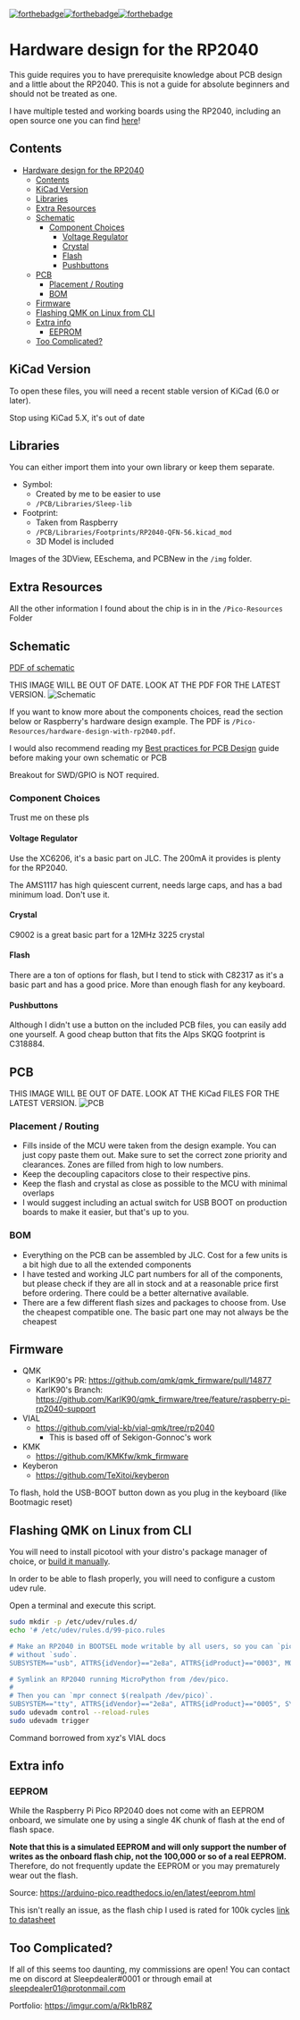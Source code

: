 [![forthebadge](https://forthebadge.com/images/badges/built-with-love.svg)](https://forthebadge.com)[![forthebadge](https://forthebadge.com/images/badges/powered-by-electricity.svg)](https://forthebadge.com)[![forthebadge](https://forthebadge.com/images/badges/reading-6th-grade-level.svg)](https://forthebadge.com)

# Hardware design for the RP2040

This guide requires you to have prerequisite knowledge about PCB design and a little about the RP2040. This is not a guide for absolute beginners and should not be treated as one.

I have multiple tested and working boards using the RP2040, including an open source one you can find [here](https://github.com/Sleepdealr/RPAD)!

## Contents

- [Hardware design for the RP2040](#hardware-design-for-the-rp2040)
  - [Contents](#contents)
  - [KiCad Version](#kicad-version)
  - [Libraries](#libraries)
  - [Extra Resources](#extra-resources)
  - [Schematic](#schematic)
    - [Component Choices](#component-choices)
      - [Voltage Regulator](#voltage-regulator)
      - [Crystal](#crystal)
      - [Flash](#flash)
      - [Pushbuttons](#pushbuttons)
  - [PCB](#pcb)
    - [Placement / Routing](#placement--routing)
    - [BOM](#bom)
  - [Firmware](#firmware)
  - [Flashing QMK on Linux from CLI](#flashing-qmk-on-linux-from-cli)
  - [Extra info](#extra-info)
    - [EEPROM](#eeprom)
  - [Too Complicated?](#too-complicated)

## KiCad Version

To open these files, you will need a recent stable version of KiCad (6.0 or later).

Stop using KiCad 5.X, it's out of date

## Libraries

You can either import them into your own library or keep them separate.

- Symbol:
  - Created by me to be easier to use
  - `/PCB/Libraries/Sleep-lib`
- Footprint:
  - Taken from Raspberry
  - `/PCB/Libraries/Footprints/RP2040-QFN-56.kicad_mod`
  - 3D Model is included

Images of the 3DView, EEschema, and PCBNew in the `/img` folder.

## Extra Resources

All the other information I found about the chip is in in the `/Pico-Resources` Folder

## Schematic

[PDF of schematic](PCB/RP2040-Guide.pdf)

THIS IMAGE WILL BE OUT OF DATE. LOOK AT THE PDF FOR THE LATEST VERSION.
![Schematic](img/eeschema.png)

If you want to know more about the components choices, read the section below or Raspberry's hardware design example.
The PDF is `/Pico-Resources/hardware-design-with-rp2040.pdf`.

I would also recommend reading my [Best practices for PCB Design](https://gist.github.com/Sleepdealr/ab05f5edb82eae9e0393f4d63da55adf) guide before making your own schematic or PCB

Breakout for SWD/GPIO is NOT required.

### Component Choices

Trust me on these pls

#### Voltage Regulator

Use the XC6206, it's a basic part on JLC. The 200mA it provides is plenty for the RP2040.

The AMS1117 has high quiescent current, needs large caps, and has a bad minimum load. Don't use it.

#### Crystal

C9002 is a great basic part for a 12MHz 3225 crystal

#### Flash

There are a ton of options for flash, but I tend to stick with C82317 as it's a basic part and has a good price. More than enough flash for any keyboard.

#### Pushbuttons

Although I didn't use a button on the included PCB files, you can easily add one yourself. A good cheap button that fits the Alps SKQG footprint is C318884.

####

## PCB

THIS IMAGE WILL BE OUT OF DATE. LOOK AT THE KiCad FILES FOR THE LATEST VERSION.
![PCB](/img/pcbnew.png)

### Placement / Routing

- Fills inside of the MCU were taken from the design example. You can just copy paste them out. Make sure to set the correct zone priority and clearances. Zones are filled from high to low numbers.
- Keep the decoupling capacitors close to their respective pins.
- Keep the flash and crystal as close as possible to the MCU with minimal overlaps
- I would suggest including an actual switch for USB BOOT on production boards to make it easier, but that's up to you.

### BOM

- Everything on the PCB can be assembled by JLC. Cost for a few units is a bit high due to all the extended components
- I have tested and working JLC part numbers for all of the components, but please check if they are all in stock and at a reasonable price first before ordering. There could be a better alternative available.
- There are a few different flash sizes and packages to choose from. Use the cheapest compatible one. The basic part one may not always be the cheapest

## Firmware

- QMK
  - KarlK90's PR: <https://github.com/qmk/qmk_firmware/pull/14877>
  - KarlK90's Branch: <https://github.com/KarlK90/qmk_firmware/tree/feature/raspberry-pi-rp2040-support>
- VIAL
  - <https://github.com/vial-kb/vial-qmk/tree/rp2040>
    - This is based off of Sekigon-Gonnoc's work
- KMK
  - <https://github.com/KMKfw/kmk_firmware>
- Keyberon
  - <https://github.com/TeXitoi/keyberon>

To flash, hold the USB-BOOT button down as you plug in the keyboard (like Bootmagic reset)

## Flashing QMK on Linux from CLI

You will need to install picotool with your distro's package manager of choice, or [build it manually](https://github.com/raspberrypi/picotool#building).

In order to be able to flash properly, you will need to configure a custom udev rule.

Open a terminal and execute this script.

```bash
sudo mkdir -p /etc/udev/rules.d/
echo '# /etc/udev/rules.d/99-pico.rules

# Make an RP2040 in BOOTSEL mode writable by all users, so you can `picotool`
# without `sudo`.
SUBSYSTEM=="usb", ATTRS{idVendor}=="2e8a", ATTRS{idProduct}=="0003", MODE="0666"

# Symlink an RP2040 running MicroPython from /dev/pico.
#
# Then you can `mpr connect $(realpath /dev/pico)`.
SUBSYSTEM=="tty", ATTRS{idVendor}=="2e8a", ATTRS{idProduct}=="0005", SYMLINK+="pico"", TAG+="uaccess", TAG+="udev-acl"' | sudo tee /etc/udev/rules.d/99-pico.rules
sudo udevadm control --reload-rules
sudo udevadm trigger
```

Command borrowed from xyz's VIAL docs

## Extra info

### EEPROM

While the Raspberry Pi Pico RP2040 does not come with an EEPROM onboard, we simulate one by using a single 4K chunk of flash at the end of flash space.

**Note that this is a simulated EEPROM and will only support the number of writes as the onboard flash chip, not the 100,000 or so of a real EEPROM.** Therefore, do not frequently update the EEPROM or you may prematurely wear out the flash.

Source: <https://arduino-pico.readthedocs.io/en/latest/eeprom.html>

This isn't really an issue, as the flash chip I used is rated for 100k cycles [link to datasheet](https://www.winbond.com/resource-files/w25q128jv_dtr%20revc%2003272018%20plus.pdf)

## Too Complicated?

If all of this seems too daunting, my commissions are open! You can contact me on discord at Sleepdealer#0001 or through email at sleepdealer01@protonmail.com

Portfolio: <https://imgur.com/a/Rk1bR8Z>
